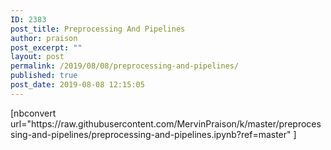 ```yaml
---
ID: 2383
post_title: Preprocessing And Pipelines
author: praison
post_excerpt: ""
layout: post
permalink: /2019/08/08/preprocessing-and-pipelines/
published: true
post_date: 2019-08-08 12:15:05
---
```

<!-- wp:shortcode -->[nbconvert url="https://raw.githubusercontent.com/MervinPraison/k/master/preprocessing-and-pipelines/preprocessing-and-pipelines.ipynb?ref=master" ]<!-- /wp:shortcode -->